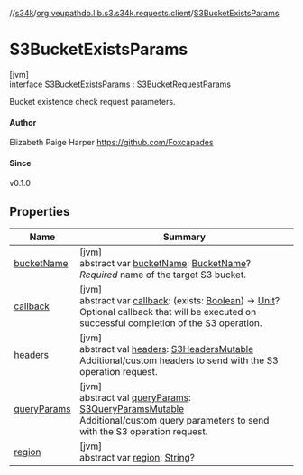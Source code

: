 //[s34k](../../../index.md)/[org.veupathdb.lib.s3.s34k.requests.client](../index.md)/[S3BucketExistsParams](index.md)

# S3BucketExistsParams

[jvm]\
interface [S3BucketExistsParams](index.md) : [S3BucketRequestParams](../../org.veupathdb.lib.s3.s34k.requests.bucket/-s3-bucket-request-params/index.md)

Bucket existence check request parameters.

#### Author

Elizabeth Paige Harper https://github.com/Foxcapades

#### Since

v0.1.0

## Properties

| Name | Summary |
|---|---|
| [bucketName](../../org.veupathdb.lib.s3.s34k.requests.bucket/-s3-bucket-request-params/bucket-name.md) | [jvm]<br>abstract var [bucketName](../../org.veupathdb.lib.s3.s34k.requests.bucket/-s3-bucket-request-params/bucket-name.md): [BucketName](../../org.veupathdb.lib.s3.s34k.fields/-bucket-name/index.md)?<br>*Required* name of the target S3 bucket. |
| [callback](callback.md) | [jvm]<br>abstract var [callback](callback.md): (exists: [Boolean](https://kotlinlang.org/api/latest/jvm/stdlib/kotlin/-boolean/index.html)) -&gt; [Unit](https://kotlinlang.org/api/latest/jvm/stdlib/kotlin/-unit/index.html)?<br>Optional callback that will be executed on successful completion of the S3 operation. |
| [headers](../../org.veupathdb.lib.s3.s34k.requests/-s3-request-params/headers.md) | [jvm]<br>abstract val [headers](../../org.veupathdb.lib.s3.s34k.requests/-s3-request-params/headers.md): [S3HeadersMutable](../../org.veupathdb.lib.s3.s34k.fields.headers/-s3-headers-mutable/index.md)<br>Additional/custom headers to send with the S3 operation request. |
| [queryParams](../../org.veupathdb.lib.s3.s34k.requests/-s3-request-params/query-params.md) | [jvm]<br>abstract val [queryParams](../../org.veupathdb.lib.s3.s34k.requests/-s3-request-params/query-params.md): [S3QueryParamsMutable](../../org.veupathdb.lib.s3.s34k.fields.query_params/-s3-query-params-mutable/index.md)<br>Additional/custom query parameters to send with the S3 operation request. |
| [region](../../org.veupathdb.lib.s3.s34k.requests/-s3-region-request-params/region.md) | [jvm]<br>abstract var [region](../../org.veupathdb.lib.s3.s34k.requests/-s3-region-request-params/region.md): [String](https://kotlinlang.org/api/latest/jvm/stdlib/kotlin/-string/index.html)? |
